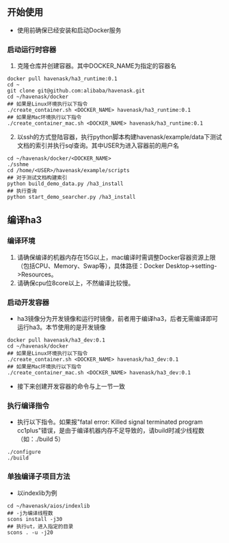 ## 开始使用
* 使用前确保已经安装和启动Docker服务
### 启动运行时容器
1. 克隆仓库并创建容器。其中DOCKER_NAME为指定的容器名
```
docker pull havenask/ha3_runtime:0.1
cd ~
git clone git@github.com:alibaba/havenask.git
cd ~/havenask/docker
## 如果是Linux环境执行以下指令
./create_container.sh <DOCKER_NAME> havenask/ha3_runtime:0.1
## 如果是Mac环境执行以下指令
./create_container_mac.sh <DOCKER_NAME> havenask/ha3_runtime:0.1
```
2. 以ssh的方式登陆容器，执行python脚本构建havenask/example/data下测试文档的索引并执行sql查询。其中USER为进入容器前的用户名 
```
cd ~/havenask/docker/<DOCKER_NAME>
./sshme
cd /home/<USER>/havenask/example/scripts
## 对于测试文档构建索引
python build_demo_data.py /ha3_install
## 执行查询
python start_demo_searcher.py /ha3_install
```
## 编译ha3
### 编译环境
1. 请确保编译的机器内存在15G以上，mac编译时需调整Docker容器资源上限（包括CPU、Memory、Swap等），具体路径：Docker Desktop->setting->Resources。
2. 请确保cpu位8core以上，不然编译比较慢。
### 启动开发容器
* ha3镜像分为开发镜像和运行时镜像，前者用于编译ha3，后者无需编译即可运行ha3。本节使用的是开发镜像
```
docker pull havenask/ha3_dev:0.1
cd ~/havenask/docker
## 如果是Linux环境执行以下指令
./create_container.sh <DOCKER_NAME> havenask/ha3_dev:0.1
## 如果是Mac环境执行以下指令
./create_container_mac.sh <DOCKER_NAME> havenask/ha3_dev:0.1
```
* 接下来创建开发容器的命令与上一节一致
  
### 执行编译指令
* 执行以下指令。如果报"fatal error: Killed signal terminated program cc1plus"错误，是由于编译机器内存不足导致的，请build时减少线程数（如：./build 5）
```
./configure
./build
```
### 单独编译子项目方法
* 以indexlib为例
```
cd ~/havenask/aios/indexlib
## -j为编译线程数
scons install -j30
## 执行ut，进入指定的目录
scons . -u -j20
```
